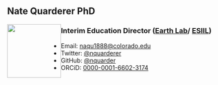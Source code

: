 ## Nate Quarderer PhD

<img style="float: left;" src="https://earthlab.colorado.edu/sites/default/files/styles/square_med/public/media/image/profile.png?itok=81I5qGge" width="125" height="125">

### Interim Education Director ([Earth Lab](https://earthlab.colorado.edu/our-team/nathan-quarderer)/ [ESIIL](https://esiil.org/our-team))
* Email: [naqu1888@colorado.edu](naqu1888@colorado.edu)
* Twitter: [@nquarderer](https://twitter.com/nquarderer)
* GitHub: [@nquarder](https://github.com/nquarder)
* ORCiD: [0000-0001-6602-3174](https://orcid.org/0000-0001-6602-3174)
